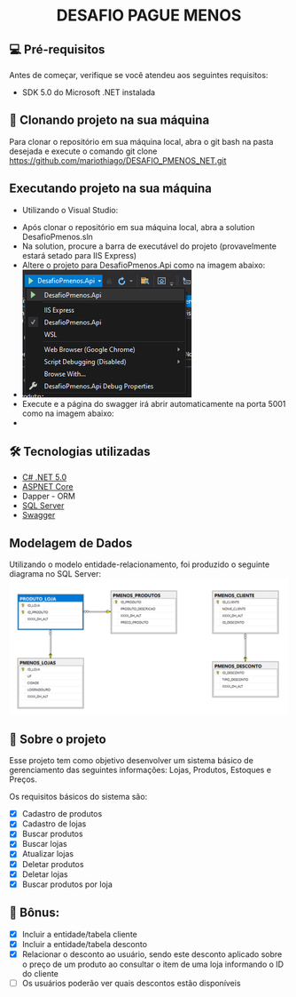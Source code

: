 <h1 align="center"> DESAFIO PAGUE MENOS </h1>

## 💻 Pré-requisitos

Antes de começar, verifique se você atendeu aos seguintes requisitos:
* SDK 5.0 do Microsoft .NET instalada

## 🚀 Clonando projeto na sua máquina
Para clonar o repositório em sua máquina local, abra o git bash na pasta desejada e execute o comando git clone https://github.com/mariothiago/DESAFIO_PMENOS_NET.git

## Executando projeto na sua máquina
* Utilizando o Visual Studio:
- Após clonar o repositório em sua máquina local, abra a solution DesafioPmenos.sln
- Na solution, procure a barra de executável do projeto (provavelmente estará setado para IIS Express)
- Altere o projeto para DesafioPmenos.Api como na imagem abaixo:
- ![alt image](images/tutorial-execucao-vs-1.png)
- Execute e a página do swagger irá abrir automaticamente na porta 5001 como na imagem abaixo:
- 
## 🛠 Tecnologias utilizadas
- [C# .NET 5.0](https://docs.microsoft.com/pt-br/dotnet/csharp/)
- [ASPNET Core](https://dotnet.microsoft.com/en-us/apps/aspnet)
- Dapper - ORM
- [SQL Server](https://www.microsoft.com/pt-br/sql-server/sql-server-2019)
- [Swagger](https://swagger.io/)

## Modelagem de Dados
Utilizando o modelo entidade-relacionamento, foi produzido o seguinte diagrama no SQL Server:
![alt text](images/modelo-entidade-relacionamento2.png)

## 📝 Sobre o projeto
Esse projeto tem como objetivo desenvolver um sistema básico de gerenciamento das seguintes informações:
Lojas, Produtos, Estoques e Preços.

Os requisitos básicos do sistema são:
- [x] Cadastro de produtos
- [x] Cadastro de lojas
- [x] Buscar produtos
- [x] Buscar lojas
- [x] Atualizar lojas
- [x] Deletar produtos
- [x] Deletar lojas
- [x] Buscar produtos por loja

## :gem: Bônus:
- [x] Incluir a entidade/tabela cliente
- [x] Incluir a entidade/tabela desconto
- [x] Relacionar o desconto ao usuário, sendo este desconto aplicado sobre o preço de
um produto ao consultar o item de uma loja informando o ID do cliente
- [ ] Os usuários poderão ver quais descontos estão disponíveis
